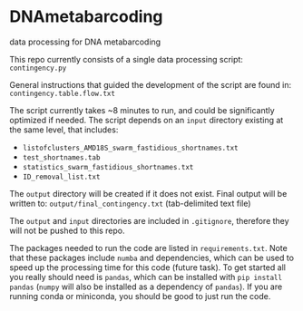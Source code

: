 # DNAmetabarcoding
data processing for DNA metabarcoding

This repo currently consists of a single data processing script:
`contingency.py`

General instructions that guided the development of the script are found in:
`contingency.table.flow.txt`

The script currently takes ~8 minutes to run, and could be significantly optimized if needed.
The script depends on an `input` directory existing at the same level, that includes:
- `listofclusters_AMD18S_swarm_fastidious_shortnames.txt`
- `test_shortnames.tab`
- `statistics_swarm_fastidious_shortnames.txt`
- `ID_removal_list.txt`

The `output` directory will be created if it does not exist. Final output will be written to:
`output/final_contingency.txt` (tab-delimited text file)

The `output` and `input` directories are included in `.gitignore`, therefore they will not be pushed to this repo.

The packages needed to run the code are listed in `requirements.txt`. Note that these packages include `numba` and dependencies, which can be used to speed up the processing time for this code (future task). To get started all you really should need is `pandas`, which can be installed with `pip install pandas` (`numpy` will also be installed as a dependency of `pandas`). If you are running conda or miniconda, you should be good to just run the code.


